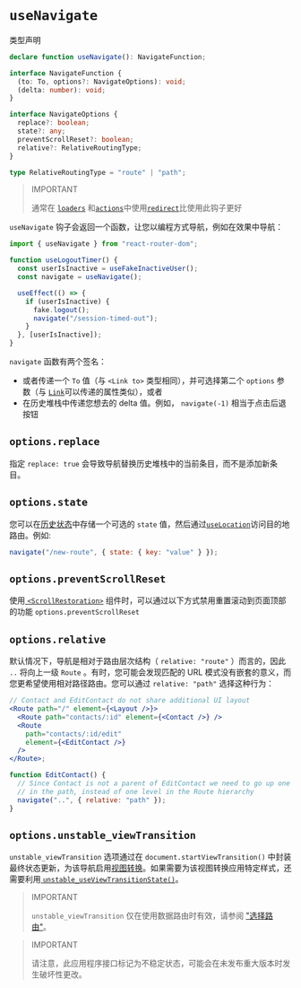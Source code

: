# `useNavigate`

类型声明

```ts
declare function useNavigate(): NavigateFunction;

interface NavigateFunction {
  (to: To, options?: NavigateOptions): void;
  (delta: number): void;
}

interface NavigateOptions {
  replace?: boolean;
  state?: any;
  preventScrollReset?: boolean;
  relative?: RelativeRoutingType;
}

type RelativeRoutingType = "route" | "path";
```

> IMPORTANT
>
> 通常在 [`loaders`](https://reactrouter.com/en/main/route/loader) 和[`actions`](https://reactrouter.com/en/main/route/action)中使用[`redirect`](https://reactrouter.com/en/main/fetch/redirect)比使用此钩子更好

`useNavigate` 钩子会返回一个函数，让您以编程方式导航，例如在效果中导航：

```jsx
import { useNavigate } from "react-router-dom";

function useLogoutTimer() {
  const userIsInactive = useFakeInactiveUser();
  const navigate = useNavigate();

  useEffect(() => {
    if (userIsInactive) {
      fake.logout();
      navigate("/session-timed-out");
    }
  }, [userIsInactive]);
}
```

`navigate` 函数有两个签名：

- 或者传递一个 `To` 值（与 `<Link to>` 类型相同），并可选择第二个 `options` 参数（与 [`Link`](https://reactrouter.com/en/main/components/link)可以传递的属性类似），或者
- 在历史堆栈中传递您想去的 delta 值。例如， `navigate(-1)` 相当于点击后退按钮

## `options.replace`

指定 `replace: true` 会导致导航替换历史堆栈中的当前条目，而不是添加新条目。

## `options.state`

您可以在[历史状态](https://developer.mozilla.org/en-US/docs/Web/API/History/state)中存储一个可选的 `state` 值，然后通过[`useLocation`](https://reactrouter.com/en/main/hooks/use-location)访问目的地路由。例如:

```jsx
navigate("/new-route", { state: { key: "value" } });
```

## `options.preventScrollReset`

使用[ `<ScrollRestoration>`](https://reactrouter.com/en/main/components/scroll-restoration) 组件时，可以通过以下方式禁用重置滚动到页面顶部的功能 `options.preventScrollReset`

## `options.relative`

默认情况下，导航是相对于路由层次结构（ `relative: "route"` ）而言的，因此 `..` 将向上一级 `Route` 。有时，您可能会发现匹配的 URL 模式没有嵌套的意义，而您更希望使用相对路径路由。您可以通过 `relative: "path"` 选择这种行为：

```jsx
// Contact and EditContact do not share additional UI layout
<Route path="/" element={<Layout />}>
  <Route path="contacts/:id" element={<Contact />} />
  <Route
    path="contacts/:id/edit"
    element={<EditContact />}
  />
</Route>;

function EditContact() {
  // Since Contact is not a parent of EditContact we need to go up one level
  // in the path, instead of one level in the Route hierarchy
  navigate("..", { relative: "path" });
}
```

## `options.unstable_viewTransition`

`unstable_viewTransition` 选项通过在 `document.startViewTransition()` 中封装最终状态更新，为该导航启用[视图转换](https://developer.mozilla.org/en-US/docs/Web/API/View_Transitions_API)。如果需要为该视图转换应用特定样式，还需要利用[ `unstable_useViewTransitionState()`](https://reactrouter.com/en/main/hooks//use-view-transition-state)。

> IMPORTANT
>
> `unstable_viewTransition` 仅在使用数据路由时有效，请参阅 ["选择路由"](https://reactrouter.com/en/main/routers/picking-a-router)。

> IMPORTANT
>
> 请注意，此应用程序接口标记为不稳定状态，可能会在未发布重大版本时发生破坏性更改。